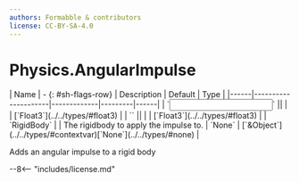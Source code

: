 ```yaml
---
authors: Formabble & contributors
license: CC-BY-SA-4.0
---
```



# Physics.AngularImpulse

<div class="sh-parameters" markdown="1">
| Name | - {: #sh-flags-row} | Description | Default | Type |
|------|---------------------|-------------|---------|------|
| `<input>` || | | [`Float3`](../../types/#float3) |
| `<output>` || | | [`Float3`](../../types/#float3) |
| `RigidBody` |  | The rigidbody to apply the impulse to. | `None` | [`&Object`](../../types/#contextvar)[`None`](../../types/#none) |

</div>

Adds an angular impulse to a rigid body

--8<-- "includes/license.md"

